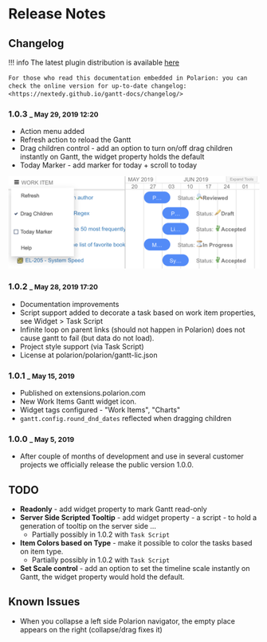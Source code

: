 # Release Notes


## Changelog

!!! info
    The latest plugin distribution is available [here](https://nextedy.github.io/gantt-docs/download/work_items_gantt.zip)
    
    For those who read this documentation embedded in Polarion: you can check the online version for up-to-date changelog:
    <https://nextedy.github.io/gantt-docs/changelog/>

### 1.0.3 <small>_ May 29, 2019 12:20</small>
* Action menu added
* Refresh action to reload the Gantt
* Drag children control - add an option to turn on/off drag children instantly on Gantt, the widget property  holds the default
* Today Marker - add marker for today + scroll to today

![Gantt-menu](img/gantt-menu.png)



### 1.0.2 <small>_ May 28, 2019 17:20</small>
* Documentation improvements
* Script support added to decorate a task based on work item properties, see Widget > Task Script
* Infinite loop on parent links (should not happen in Polarion) does not cause gantt to fail (but data do not load).
* Project style support (via Task Script)
* License at polarion/polarion/gantt-lic.json


### 1.0.1 <small>_ May 15, 2019</small>

* Published on extensions.polarion.com
* New Work Items Gantt widget icon.
* Widget tags configured -  "Work Items", "Charts" 
* `gantt.config.round_dnd_dates`  reflected when dragging children
    
### 1.0.0 <small>_ May 5, 2019</small>
*  After couple of months of development and use in several customer projects we officially release the public version 1.0.0.

## TODO


* **Readonly** - add widget property to mark Gantt read-only
* **Server Side Scripted Tooltip** - add widget property - a script - to hold a generation of tooltip on the server side ...
	* Partially possibly in 1.0.2 with `Task Script`
* **Item Colors based on Type** - make it possible to color the tasks based on item type.
	* Partially possibly in 1.0.2 with `Task Script`
* **Set Scale control** - add an option to set the timeline scale instantly on Gantt, the widget property would hold the default.

## Known Issues
* When you collapse a left side Polarion navigator, the empty place appears on the right (collapse/drag fixes it)



